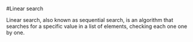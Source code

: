 #Linear search

Linear search, also known as sequential search, is an algorithm that searches for a specific value in a list of elements, checking each one one by one.

